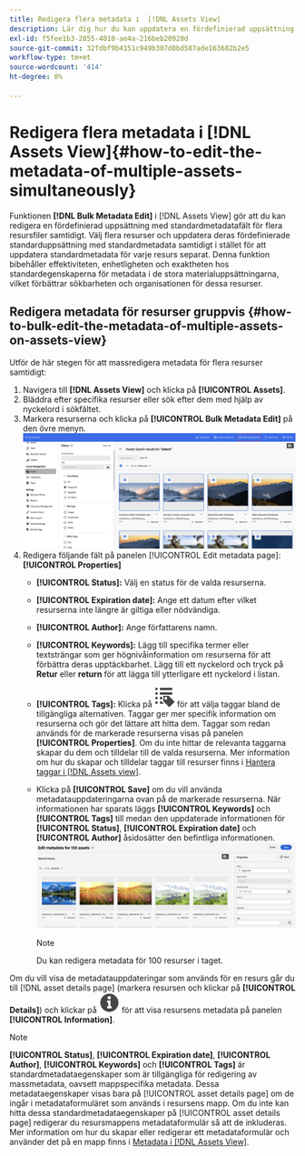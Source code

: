 ```yaml
---
title: Redigera flera metadata i  [!DNL Assets View]
description: Lär dig hur du kan uppdatera en fördefinierad uppsättning standardmetadatafält för flera resurser som finns på [DNL! Assets View] samtidigt.
exl-id: f5fee1b3-2855-4010-ae4a-216beb20920d
source-git-commit: 32fdbf9b4151c949b307d8bd587ade163682b2e5
workflow-type: tm+mt
source-wordcount: '414'
ht-degree: 0%

---
```


# Redigera flera metadata i [!DNL Assets View]{#how-to-edit-the-metadata-of-multiple-assets-simultaneously}

Funktionen **[!DNL Bulk Metadata Edit]** i [!DNL Assets View] gör att du kan redigera en fördefinierad uppsättning med standardmetadatafält för flera resursfiler samtidigt. Välj flera resurser och uppdatera deras fördefinierade standarduppsättning med standardmetadata samtidigt i stället för att uppdatera standardmetadata för varje resurs separat. Denna funktion bibehåller effektiviteten, enhetligheten och exaktheten hos standardegenskaperna för metadata i de stora materialuppsättningarna, vilket förbättrar sökbarheten och organisationen för dessa resurser.

## Redigera metadata för resurser gruppvis {#how-to-bulk-edit-the-metadata-of-multiple-assets-on-assets-view}

Utför de här stegen för att massredigera metadata för flera resurser samtidigt:

1. Navigera till **[!DNL Assets View]** och klicka på **[!UICONTROL Assets]**.
1. Bläddra efter specifika resurser eller sök efter dem med hjälp av nyckelord i sökfältet.
1. Markera resurserna och klicka på **[!UICONTROL Bulk Metadata Edit]** på den övre menyn.
   ![bulk-metadata-edit](/help/assets/assets/bulk-metadata-edit1.png)
1. Redigera följande fält på panelen [!UICONTROL Edit metadata page]:**[!UICONTROL Properties]**
   * **[!UICONTROL Status]:** Välj en status för de valda resurserna.
   * **[!UICONTROL Expiration date]:** Ange ett datum efter vilket resurserna inte längre är giltiga eller nödvändiga.
   * **[!UICONTROL Author]:** Ange författarens namn.
   * **[!UICONTROL Keywords]:** Lägg till specifika termer eller textsträngar som ger högnivåinformation om resurserna för att förbättra deras upptäckbarhet. Lägg till ett nyckelord och tryck på **Retur** eller **return** för att lägga till ytterligare ett nyckelord i listan.
   * **[!UICONTROL Tags]:** Klicka på ![redigera massmetadata](/help/assets/assets/tags-icon.svg) för att välja taggar bland de tillgängliga alternativen. Taggar ger mer specifik information om resurserna och gör det lättare att hitta dem. Taggar som redan används för de markerade resurserna visas på panelen **[!UICONTROL Properties]**. Om du inte hittar de relevanta taggarna skapar du dem och tilldelar till de valda resurserna. Mer information om hur du skapar och tilldelar taggar till resurser finns i [Hantera taggar i [!DNL Assets view]](/help/assets/tagging-management-assets-view.md).
   * Klicka på **[!UICONTROL Save]** om du vill använda metadatauppdateringarna ovan på de markerade resurserna. När informationen har sparats läggs **[!UICONTROL Keywords]** och **[!UICONTROL Tags]** till medan den uppdaterade informationen för **[!UICONTROL Status]**, **[!UICONTROL Expiration date]** och **[!UICONTROL Author]** åsidosätter den befintliga informationen.
     ![save-bulk-metadata-edit-properties](/help/assets/assets/save-bulk-metadata-edit-properties2.png)

     >[!NOTE]
     >
     >Du kan redigera metadata för 100 resurser i taget.

Om du vill visa de metadatauppdateringar som används för en resurs går du till [!DNL asset details page] (markera resursen och klickar på **[!UICONTROL Details]**) och klickar på ![redigera massmetadata](/help/assets/assets/info-icon-solid-black.svg) för att visa resursens metadata på panelen **[!UICONTROL Information]**.

>[!NOTE]
>
>**[!UICONTROL Status]**, **[!UICONTROL Expiration date]**, **[!UICONTROL Author]**, **[!UICONTROL Keywords]** och **[!UICONTROL Tags]** är standardmetadataegenskaper som är tillgängliga för redigering av massmetadata, oavsett mappspecifika metadata. Dessa metadataegenskaper visas bara på [!UICONTROL asset details page] om de ingår i metadataformuläret som används i resursens mapp. Om du inte kan hitta dessa standardmetadataegenskaper på [!UICONTROL asset details page] redigerar du resursmappens metadataformulär så att de inkluderas. Mer information om hur du skapar eller redigerar ett metadataformulär och använder det på en mapp finns i [Metadata i [!DNL Assets View]](/help/assets/metadata-assets-view.md).
